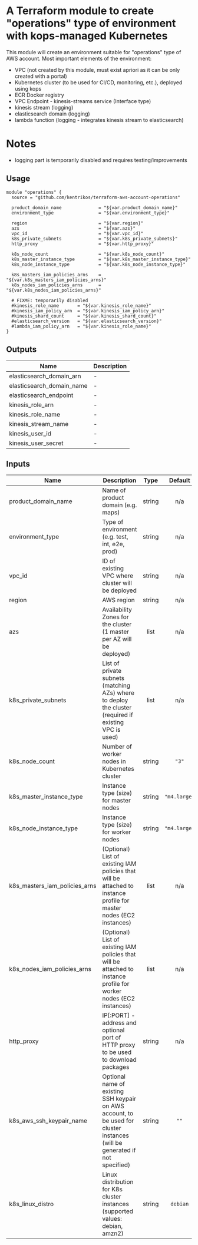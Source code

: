 # A Terraform module to create "operations" type of environment with kops-managed Kubernetes


This module will create an environment suitable for "operations" type of AWS account.
Most important elements of the environment:

* VPC (not created by this module, must exist apriori as it can be only created with a portal)
* Kubernetes cluster (to be used for CI/CD, monitoring, etc.), deployed using kops
* ECR Docker registry
* VPC Endpoint - kinesis-streams service (Interface type)
* kinesis stream (logging)
* elasticsearch domain (logging)
* lambda function (logging - integrates kinesis stream to elasticsearch)


# Notes
* logging part is temporarily disabled and requires testing/improvements


## Usage

```hcl
module "operations" {
  source = "github.com/kentrikos/terraform-aws-account-operations"

  product_domain_name              = "${var.product_domain_name}"
  environment_type                 = "${var.environment_type}"

  region                           = "${var.region}"
  azs                              = "${var.azs}"
  vpc_id                           = "${var.vpc_id}"
  k8s_private_subnets              = "${var.k8s_private_subnets}"
  http_proxy                       = "${var.http_proxy}"

  k8s_node_count                   = "${var.k8s_node_count}"
  k8s_master_instance_type         = "${var.k8s_master_instance_type}"
  k8s_node_instance_type           = "${var.k8s_node_instance_type}"

  k8s_masters_iam_policies_arns    = "${var.k8s_masters_iam_policies_arns}"
  k8s_nodes_iam_policies_arns      = "${var.k8s_nodes_iam_policies_arns}"

  # FIXME: temporarily disabled
  #kinesis_role_name       = "${var.kinesis_role_name}"
  #kinesis_iam_policy_arn  = "${var.kinesis_iam_policy_arn}"
  #kinesis_shard_count     = "${var.kinesis_shard_count}"
  #elasticsearch_version   = "${var.elasticsearch_version}"
  #lambda_iam_policy_arn   = "${var.kinesis_role_name}"
}
```


## Outputs

| Name | Description |
|------|-------------|
| elasticsearch_domain_arn | - |
| elasticsearch_domain_name | - |
| elasticsearch_endpoint | - |
| kinesis_role_arn | - |
| kinesis_role_name | - |
| kinesis_stream_name | - |
| kinesis_user_id | - |
| kinesis_user_secret | - |


## Inputs

| Name | Description | Type | Default | Required |
|------|-------------|:----:|:-----:|:-----:|
| product\_domain\_name | Name of product domain (e.g. maps) | string | n/a | yes |
| environment\_type | Type of environment (e.g. test, int, e2e, prod) | string | n/a | yes |
| vpc\_id | ID of existing VPC where cluster will be deployed | string | n/a | yes |
| region | AWS region | string | n/a | yes |
| azs | Availability Zones for the cluster (1 master per AZ will be deployed) | list | n/a | yes |
| k8s\_private\_subnets | List of private subnets (matching AZs) where to deploy the cluster (required if existing VPC is used) | list | n/a | yes |
| k8s\_node\_count | Number of worker nodes in Kubernetes cluster | string | `"3"` | no |
| k8s\_master\_instance\_type | Instance type (size) for master nodes | string | `"m4.large"` | no |
| k8s\_node\_instance\_type | Instance type (size) for worker nodes | string | `"m4.large"` | no |
| k8s\_masters\_iam\_policies\_arns | (Optional) List of existing IAM policies that will be attached to instance profile for master nodes (EC2 instances) | list | n/a | no |
| k8s\_nodes\_iam\_policies\_arns |(Optional) List of existing IAM policies that will be attached to instance profile for worker nodes (EC2 instances) | list | n/a | no |
| http\_proxy | IP[:PORT] - address and optional port of HTTP proxy to be used to download packages | string | n/a | yes |
| k8s\_aws\_ssh\_keypair\_name | Optional name of existing SSH keypair on AWS account, to be used for cluster instances (will be generated if not specified) | string | `""` | no |
| k8s_linux_distro | Linux distribution for K8s cluster instances (supported values: debian, amzn2) | string | `debian` | no |
